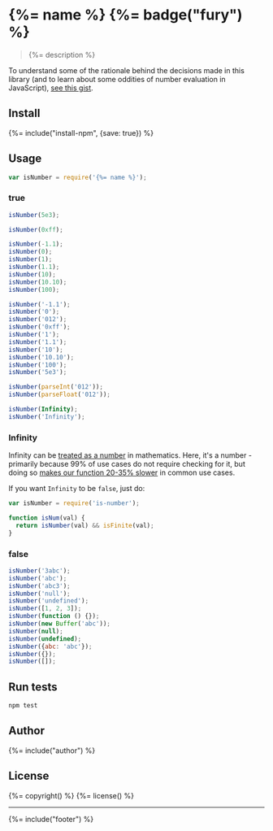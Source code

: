 # {%= name %} {%= badge("fury") %}

> {%= description %}

To understand some of the rationale behind the decisions made in this library (and to learn about some oddities of number evaluation in JavaScript), [see this gist][gist].


## Install
{%= include("install-npm", {save: true}) %}


## Usage

```js
var isNumber = require('{%= name %}');
```

### true

```js
isNumber(5e3);

isNumber(0xff);

isNumber(-1.1);
isNumber(0);
isNumber(1);
isNumber(1.1);
isNumber(10);
isNumber(10.10);
isNumber(100);

isNumber('-1.1');
isNumber('0');
isNumber('012');
isNumber('0xff');
isNumber('1');
isNumber('1.1');
isNumber('10');
isNumber('10.10');
isNumber('100');
isNumber('5e3');

isNumber(parseInt('012'));
isNumber(parseFloat('012'));

isNumber(Infinity);
isNumber('Infinity');
```

### Infinity

Infinity can be [treated as a number][infinity] in mathematics. Here, it's a number - primarily because 99% of use cases do not require checking for it, but doing so [makes our function 20-35% slower](./benchmark/code/infinity.js) in common use cases.

If you want `Infinity` to be `false`, just do:

```js
var isNumber = require('is-number');

function isNum(val) {
  return isNumber(val) && isFinite(val);
}
```

### false

```js
isNumber('3abc');
isNumber('abc');
isNumber('abc3');
isNumber('null');
isNumber('undefined');
isNumber([1, 2, 3]);
isNumber(function () {});
isNumber(new Buffer('abc'));
isNumber(null);
isNumber(undefined);
isNumber({abc: 'abc'});
isNumber({});
isNumber([]);
```


## Run tests

```bash
npm test
```

## Author
{%= include("author") %}

## License
{%= copyright() %}
{%= license() %}

***

{%= include("footer") %}

[infinity]: http://en.wikipedia.org/wiki/Infinity
[gist]: https://gist.github.com/jonschlinkert/e30c70c713da325d0e81